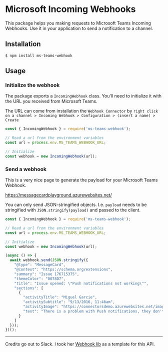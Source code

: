 # Microsoft Incoming Webhooks
This package helps you making requests to Microsoft Teams Incoming Webhooks. Use it in your application to send a notification to a channel.

## Installation

```shell
$ npm install ms-teams-webhook
```

## Usage

### Initialize the webhook

The package exports a `IncomingWebhook` class. You'll need to initialize it with the URL you received from Microsoft Teams.

The URL can come from installation the `Webhook Connector` by `right click on a channel > Incoming Webhook > Configuration > (insert a name) > Create`


```javascript
const { IncomingWebhook } = require('ms-teams-webhook');

// Read a url from the environment variables
const url = process.env.MS_TEAMS_WEBHOOK_URL;

// Initialize
const webhook = new IncomingWebhook(url);
```

### Send a webhook

This is a very nice page to generate the payload for your Microsoft Teams Webhook.

https://messagecardplayground.azurewebsites.net/

You can only send JSON-stringified objects. I.e. `payload` needs to be stringified with `JSON.stringify(payload)` and passed to the client.

```javascript
const { IncomingWebhook } = require('ms-teams-webhook');

// Read a url from the environment variables
const url = process.env.MS_TEAMS_WEBHOOK_URL;

// Initialize
const webhook = new IncomingWebhook(url);

(async () => {
  await webhook.send(JSON.stringify({
    "@type": "MessageCard",
    "@context": "https://schema.org/extensions",
    "summary": "Issue 176715375",
    "themeColor": "0078D7",
    "title": "Issue opened: \"Push notifications not working\"",
    "sections": [
      {
        "activityTitle": "Miguel Garcie",
        "activitySubtitle": "9/13/2016, 11:46am",
        "activityImage": "https://connectorsdemo.azurewebsites.net/images/MSC12_Oscar_002.jpg",
        "text": "There is a problem with Push notifications, they don't seem to be picked up by the connector."
      }
    ]
  }));
})();

```

---

Credits go out to Slack. I took her [Webhook lib](https://github.com/slackapi/node-slack-sdk/blob/master/packages/webhook/README.md) as a template for this API.
